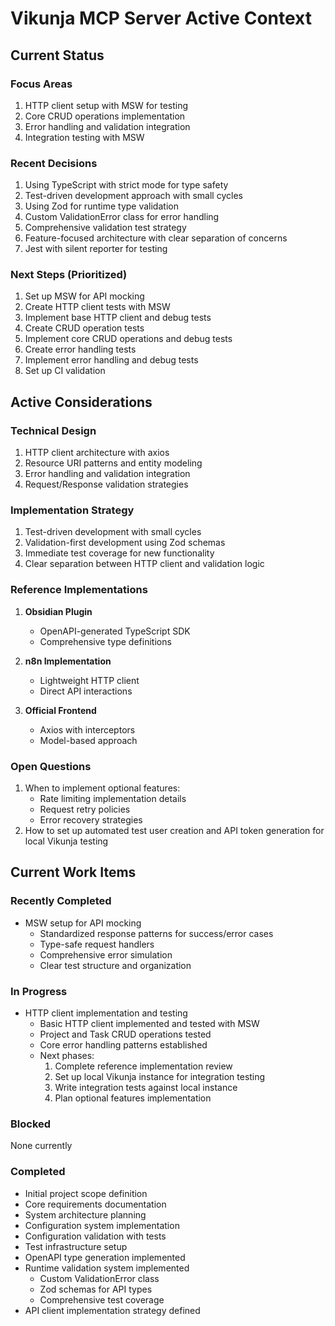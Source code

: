 # Vikunja MCP Server Active Context

## Current Status

### Focus Areas

1. HTTP client setup with MSW for testing
2. Core CRUD operations implementation
3. Error handling and validation integration
4. Integration testing with MSW

### Recent Decisions

1. Using TypeScript with strict mode for type safety
2. Test-driven development approach with small cycles
3. Using Zod for runtime type validation
4. Custom ValidationError class for error handling
5. Comprehensive validation test strategy
6. Feature-focused architecture with clear separation of concerns
7. Jest with silent reporter for testing

### Next Steps (Prioritized)

1. Set up MSW for API mocking
2. Create HTTP client tests with MSW
3. Implement base HTTP client and debug tests
4. Create CRUD operation tests
5. Implement core CRUD operations and debug tests
6. Create error handling tests
7. Implement error handling and debug tests
8. Set up CI validation

## Active Considerations

### Technical Design

1. HTTP client architecture with axios
2. Resource URI patterns and entity modeling
3. Error handling and validation integration
4. Request/Response validation strategies

### Implementation Strategy

1. Test-driven development with small cycles
2. Validation-first development using Zod schemas
3. Immediate test coverage for new functionality
4. Clear separation between HTTP client and validation logic

### Reference Implementations

1. **Obsidian Plugin**

   - OpenAPI-generated TypeScript SDK
   - Comprehensive type definitions

2. **n8n Implementation**

   - Lightweight HTTP client
   - Direct API interactions

3. **Official Frontend**
   - Axios with interceptors
   - Model-based approach

### Open Questions

1. When to implement optional features:
   - Rate limiting implementation details
   - Request retry policies
   - Error recovery strategies
2. How to set up automated test user creation and API token generation for local Vikunja testing

## Current Work Items

### Recently Completed

- MSW setup for API mocking
  - Standardized response patterns for success/error cases
  - Type-safe request handlers
  - Comprehensive error simulation
  - Clear test structure and organization

### In Progress

- HTTP client implementation and testing
  - Basic HTTP client implemented and tested with MSW
  - Project and Task CRUD operations tested
  - Core error handling patterns established
  - Next phases:
    1. Complete reference implementation review
    2. Set up local Vikunja instance for integration testing
    3. Write integration tests against local instance
    4. Plan optional features implementation

### Blocked

None currently

### Completed

- Initial project scope definition
- Core requirements documentation
- System architecture planning
- Configuration system implementation
- Configuration validation with tests
- Test infrastructure setup
- OpenAPI type generation implemented
- Runtime validation system implemented
  - Custom ValidationError class
  - Zod schemas for API types
  - Comprehensive test coverage
- API client implementation strategy defined
